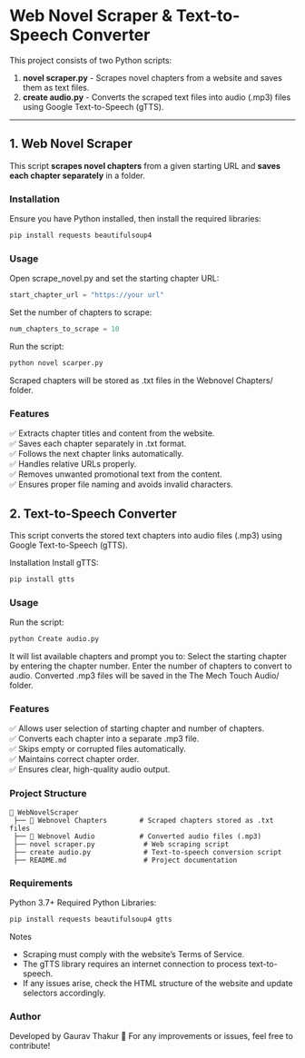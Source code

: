 # Web Novel Scraper & Text-to-Speech Converter

This project consists of two Python scripts:
1. **novel scraper.py** - Scrapes novel chapters from a website and saves them as text files.
2. **create audio.py** - Converts the scraped text files into audio (.mp3) files using Google Text-to-Speech (gTTS).

---

## **1. Web Novel Scraper**
This script **scrapes novel chapters** from a given starting URL and **saves each chapter separately** in a folder.

### **Installation**
Ensure you have Python installed, then install the required libraries:
```bash
pip install requests beautifulsoup4
```
### **Usage**
Open scrape_novel.py and set the starting chapter URL:
```python
start_chapter_url = "https://your url"
```
Set the number of chapters to scrape:
```python
num_chapters_to_scrape = 10
```
Run the script:
```bash
python novel scarper.py
```
Scraped chapters will be stored as .txt files in the Webnovel Chapters/ folder.
### **Features**
✅ Extracts chapter titles and content from the website.\
✅ Saves each chapter separately in .txt format.\
✅ Follows the next chapter links automatically.\
✅ Handles relative URLs properly.\
✅ Removes unwanted promotional text from the content.\
✅ Ensures proper file naming and avoids invalid characters.

## **2. Text-to-Speech Converter**

This script converts the stored text chapters into audio files (.mp3) using Google Text-to-Speech (gTTS).

Installation
Install gTTS:
```bash
pip install gtts
```
### **Usage**
Run the script:
```bash
python Create audio.py
```
It will list available chapters and prompt you to:
Select the starting chapter by entering the chapter number.
Enter the number of chapters to convert to audio.
Converted .mp3 files will be saved in the The Mech Touch Audio/ folder.
### **Features**
✅ Allows user selection of starting chapter and number of chapters.\
✅ Converts each chapter into a separate .mp3 file.\
✅ Skips empty or corrupted files automatically.\
✅ Maintains correct chapter order.\
✅ Ensures clear, high-quality audio output.

### **Project Structure**
```pgsql
📂 WebNovelScraper
 ├── 📂 Webnovel Chapters        # Scraped chapters stored as .txt files
 ├── 📂 Webnovel Audio           # Converted audio files (.mp3)
 ├── novel scraper.py            # Web scraping script
 ├── create audio.py             # Text-to-speech conversion script
 ├── README.md                   # Project documentation
```

### **Requirements**
Python 3.7+
Required Python Libraries:
```bash
pip install requests beautifulsoup4 gtts
```

Notes
* Scraping must comply with the website’s Terms of Service.
* The gTTS library requires an internet connection to process text-to-speech.
* If any issues arise, check the HTML structure of the website and update selectors accordingly.

### **Author**
Developed by Gaurav Thakur 🚀
For any improvements or issues, feel free to contribute!
